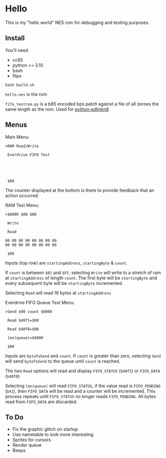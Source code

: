 # Hello

This is my "hello world" NES rom for debugging and testing purposes. 

## Install

You'll need

* cc65
* python >= 3.10
* bash
* flips

`bash build.sh`

`hello.nes` is the rom

`fifo_testrom.py` is a b85 encoded bps patch against a file of all zeroes the same length as the rom.   Used for [python-edlinkn8](https://github.com/zohassadar/python-edlinkn8)

## Menus

Main Menu:

```
>RAM Read/Write

 Everdrive FIFO Test





 $00

```

The counter displayed at the bottom is there to provide feedback that an action occurred.


RAM Test Menu:

```
>$0000 $00 $00

 Write

 Read

00 00 00 00 00 00 00 00
00 00 00 00 00 00 00 00

 $00

```

Inputs (top row) are `startingAddress`, `startingByte` & `count`.

If `count` is between `$01` and `$FF`, selecting `Write` will write to a stretch of ram at `startingAddress` of length `count`. The first byte will be `startingByte` and every subsequent byte will be `startingByte` incremented.

Selecting `Read` will read 16 bytes at `startingAddress`


Everdrive FIFO Queue Test Menu:

```
>Send $00 count $0000

 Read $40f1=$00

 Read $40f0=$00

 len(queue)=$0000

 $00

```

Inputs are `byteToSend` and `count`.  If `count` is greater than zero, selecting `Send` will send `byteToSend` to the queue until `count` is reached.

The two `Read` options will read and display `FIFO_STATUS` (`$40f1`) or `FIFO_DATA` (`$40f0`)

Selecting `len(queue)` will read `FIFO_STATUS`, if the value read is `FIFO_PENDING` (`$41`), then `FIFO_DATA` will be read and a counter will be incremented.  This process repeats until `FIFO_STATUS` no longer reads `FIFO_PENDING`.  All bytes read from `FIFO_DATA` are discarded.



## To Do

* Fix the graphic glitch on startup
* Use nametable to look more interesting
* Sprites for cursors
* Render queue
* Beeps

